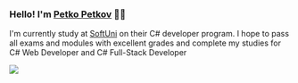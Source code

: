### Hello! I'm [Petko Petkov](https://github.com/petkopetkov90) 🖐🏻

I'm currently study at [SoftUni](https://softuni.bg/curriculum) on their C# developer program. I hope to pass all exams and modules with excellent grades and complete my studies for C# Web Developer and C# Full-Stack Developer

[![](https://upload.wikimedia.org/wikipedia/commons/f/fb/Facebook_icon_2013.svg)](https://www.facebook.com/petkopetkov900808)
